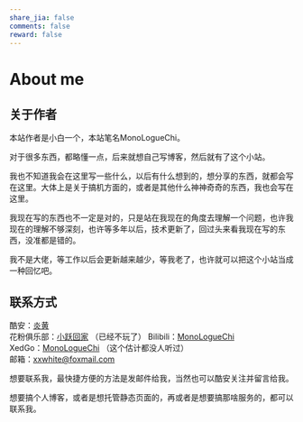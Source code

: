 ```yaml
---
share_jia: false
comments: false
reward: false
---
```


# About me


## 关于作者
本站作者是小白一个，本站笔名MonoLogueChi。

对于很多东西，都略懂一点，后来就想自己写博客，然后就有了这个小站。

我也不知道我会在这里写一些什么，以后有什么想到的，想分享的东西，就都会写在这里。大体上是关于搞机方面的，或者是其他什么神神奇奇的东西，我也会写在这里。

我现在写的东西也不一定是对的，只是站在我现在的角度去理解一个问题，也许我现在的理解不够深刻，也许等多年以后，技术更新了，回过头来看我现在写的东西，没准都是错的。

我不是大佬，等工作以后会更新越来越少，等我老了，也许就可以把这个小站当成一种回忆吧。

## 联系方式

酷安：[炎黄](http://www.coolapk.com/u/561054)  
花粉俱乐部：[小跃回家]()  （已经不玩了）
Bilibili：[MonoLogueChi](https://space.bilibili.com/28474682/#/)  
XedGo：[MonoLogueChi]() （这个估计都没人听过）  
邮箱：[xxwhite@foxmail.com](mailto:xxwhite@foxmail.com)

想要联系我，最快捷方便的方法是发邮件给我，当然也可以酷安关注并留言给我。

想要搞个人博客，或者是想托管静态页面的，再或者是想要搞那啥服务的，都可以联系我。
